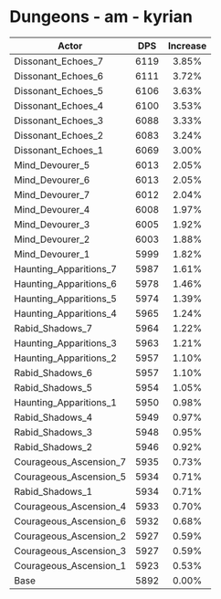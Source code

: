 # Dungeons - am - kyrian
| Actor | DPS | Increase |
|---|:---:|:---:|
|Dissonant_Echoes_7|6119|3.85%|
|Dissonant_Echoes_6|6111|3.72%|
|Dissonant_Echoes_5|6106|3.63%|
|Dissonant_Echoes_4|6100|3.53%|
|Dissonant_Echoes_3|6088|3.33%|
|Dissonant_Echoes_2|6083|3.24%|
|Dissonant_Echoes_1|6069|3.00%|
|Mind_Devourer_5|6013|2.05%|
|Mind_Devourer_6|6013|2.05%|
|Mind_Devourer_7|6012|2.04%|
|Mind_Devourer_4|6008|1.97%|
|Mind_Devourer_3|6005|1.92%|
|Mind_Devourer_2|6003|1.88%|
|Mind_Devourer_1|5999|1.82%|
|Haunting_Apparitions_7|5987|1.61%|
|Haunting_Apparitions_6|5978|1.46%|
|Haunting_Apparitions_5|5974|1.39%|
|Haunting_Apparitions_4|5965|1.24%|
|Rabid_Shadows_7|5964|1.22%|
|Haunting_Apparitions_3|5963|1.21%|
|Haunting_Apparitions_2|5957|1.10%|
|Rabid_Shadows_6|5957|1.10%|
|Rabid_Shadows_5|5954|1.05%|
|Haunting_Apparitions_1|5950|0.98%|
|Rabid_Shadows_4|5949|0.97%|
|Rabid_Shadows_3|5948|0.95%|
|Rabid_Shadows_2|5946|0.92%|
|Courageous_Ascension_7|5935|0.73%|
|Courageous_Ascension_5|5934|0.71%|
|Rabid_Shadows_1|5934|0.71%|
|Courageous_Ascension_4|5933|0.70%|
|Courageous_Ascension_6|5932|0.68%|
|Courageous_Ascension_2|5927|0.59%|
|Courageous_Ascension_3|5927|0.59%|
|Courageous_Ascension_1|5923|0.53%|
|Base|5892|0.00%|
